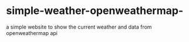 # simple-weather-openweathermap-
a simple website to show the current weather and data from openweathermap api
